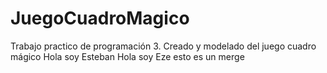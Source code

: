 # JuegoCuadroMagico

Trabajo practico de programación 3. Creado y modelado del juego cuadro mágico
Hola soy Esteban  Hola soy Eze esto es un merge
